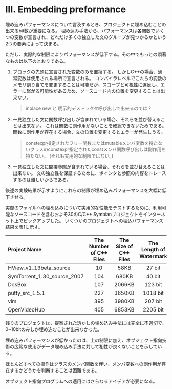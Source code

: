 # III. Embedding preformance

埋め込みパフォーマンスについて言及するとき、プロジェクトに埋め込むことの出来るbit数が重要になる。
埋め込み手法から、パフォーマンスは各関数でいくつの変数が宣言され、どれだけ多くの独立した文のグループが見つかるかという2つの要素によって決まる。

ただし、実際的な制限によりパフォーマンスが低下する。その中でもっとの顕著なものは以下のとおりである。

1. ブロックの先頭に宣言された変数のみを置換する。
    しかしC++の場合、通常変数は使用される場所で宣言される。
    コンパイラレベルでこれらの変数のメモリ割り当てを変更することは可能だが、スコープと可視性に違反し、エラーに繋がる可能性があるため、ソースコード内の位置を変更することは出来ない。

    > inplace new と 明示的デストラクタ呼び出しで出来るのでは？

2. 一見独立した文に関数呼び出しが含まれている場合、それらを並び替えることは出来ない。
    これは関数に副作用がないことを確認できないためである。
    関数に副作用が存在する場合、文の位置を変更するとエラーが発生しうる。

    > constexpr指定されたフリー関数またはmutableメンバ変数を持たないクラスのconstexpr指定されたconstメンバ関数呼び出しは副作用を持たない。
    > (それも実用的な制限ではない。)

3. 一見独立した文に間接参照が含まれている場合、それらを並び替えることは出来ない。
    文の独立性を保証するために、ポインタと参照の内容をトレースするのは難しいからである。

後述の実験結果が示すようにこれらの制限が埋め込みパフォーマンスを大幅に低下させる。

実際のファイルへの埋め込みについて実用的な性能をテストするために、利用可能なソースコードを含むおよそ30のC/C++ Symbianプロジェクトをインターネット上でピックアップした。
いくつかのプロジェクトへの埋込パフォーマンス結果を表1に示す。

| Project Name                | The Number of C++ Files | The Size of C++ Files | The Length of Watermark |
|:----------------------------|:-----------------------:|:---------------------:|:-----------------------:|
| HView_v1_13beta_source      | 10                      | 58KB                  | 27 bit                  |
| SymTorrent_1.30_source_2007 | 104                     | 680KB                 | 40 bit                  |
| DosBox                      | 107                     | 2066KB                | 123 bit                 |
| putty_src_1.5.1             | 227                     | 3650KB                | 1018 bit                |
| vim                         | 395                     | 3980KB                | 207 bit                 |
| OpenVideoHub                | 405                     | 6853KB                | 2205 bit                |

残りのプロジェクトは、提案された透かしの埋め込み手法には完全に不適切で、0~10bitのみしか埋め込むことが出来なかった。

埋め込みパフォーマンスが低かったのは、上の制限に加え、オブジェクト指向技術の広範な使用がデータ埋め込み手法に対して相性が良くないことを示している。

ほとんどすべての操作はクラスのメンバ関数を伴い、メンバ変数への副作用が存在するかどうかを判断することは困難である。

オブジェクト指向プログラムへの適用にはさらなるアイデアが必要になる。
